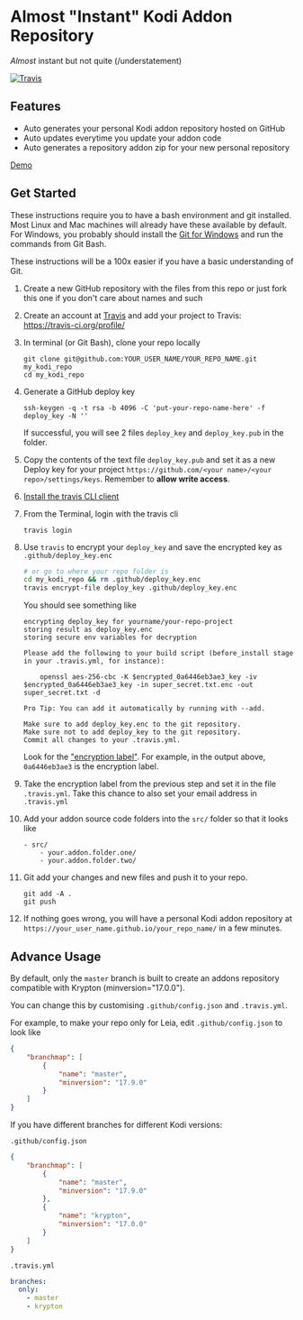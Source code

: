 # Almost "Instant" Kodi Addon Repository

_Almost_ instant but not quite (/understatement)

[![Travis](https://img.shields.io/travis/tbrek/tbrek-kodi-repo.svg?style=flat-square)](https://travis-ci.org/tbrek/tbrek-kodi-repo/)

## Features
- Auto generates your personal Kodi addon repository hosted on GitHub
- Auto updates everytime you update your addon code
- Auto generates a repository addon zip for your new personal repository

[Demo](https://tbrek.github.io/tbrek-kodi-repo/)

## Get Started

These instructions require you to have a bash environment and git installed. Most Linux and Mac machines will already have these available by default. For Windows, you probably should install the [Git for Windows](https://github.com/git-for-windows/git/releases) and run the commands from Git Bash.

These instructions will be a 100x easier if you have a basic understanding of Git.

1. Create a new GitHub repository with the files from this repo or just fork this one if you don't care about names and such

1. Create an account at [Travis](https://travis-ci.org) and add your project to Travis: https://travis-ci.org/profile/

1. In terminal (or Git Bash), clone your repo locally
    ```
    git clone git@github.com:YOUR_USER_NAME/YOUR_REPO_NAME.git my_kodi_repo
    cd my_kodi_repo
    ```

1. Generate a GitHub deploy key
    ```
    ssh-keygen -q -t rsa -b 4096 -C 'put-your-repo-name-here' -f deploy_key -N ''
    ```
    If successful, you will see 2 files ``deploy_key`` and ``deploy_key.pub`` in the folder.

1. Copy the contents of the text file ``deploy_key.pub`` and set it as a new Deploy key for your project ``https://github.com/<your name>/<your repo>/settings/keys``. Remember to __allow write access__.

1. [Install the travis CLI client](https://github.com/travis-ci/travis.rb#installation)

1. From the Terminal, login with the travis cli
    ```
    travis login
    ```

1. Use ``travis`` to encrypt your ``deploy_key`` and save the encrypted key as ``.github/deploy_key.enc``
    ```bash
    # or go to where your repo folder is
    cd my_kodi_repo && rm .github/deploy_key.enc
    travis encrypt-file deploy_key .github/deploy_key.enc
    ```
    You should see something like
    ```
    encrypting deploy_key for yourname/your-repo-project
    storing result as deploy_key.enc
    storing secure env variables for decryption

    Please add the following to your build script (before_install stage in your .travis.yml, for instance):

        openssl aes-256-cbc -K $encrypted_0a6446eb3ae3_key -iv $encrypted_0a6446eb3ae3_key -in super_secret.txt.enc -out super_secret.txt -d

    Pro Tip: You can add it automatically by running with --add.

    Make sure to add deploy_key.enc to the git repository.
    Make sure not to add deploy_key to the git repository.
    Commit all changes to your .travis.yml.
    ```
    Look for the ["encryption label"](https://gist.github.com/domenic/ec8b0fc8ab45f39403dd#get-encrypted-credentials). For example, in the output above, ``0a6446eb3ae3`` is the encryption label.

1. Take the encryption label from the previous step and set it in the file ``.travis.yml``. Take this chance to also set your email address in ``.travis.yml``

1. Add your addon source code folders into the ``src/`` folder so that it looks like
    ```
    - src/
        - your.addon.folder.one/
        - your.addon.folder.two/
    ```

1. Git add your changes and new files and push it to your repo.
    ```
    git add -A .
    git push
    ```

1. If nothing goes wrong, you will have a personal Kodi addon repository at ``https://your_user_name.github.io/your_repo_name/`` in a few minutes.


## Advance Usage

By default, only the ``master`` branch is built to create an addons repository compatible with Krypton (minversion="17.0.0").

You can change this by customising ``.github/config.json`` and ``.travis.yml``.

For example, to make your repo only for Leia, edit ``.github/config.json`` to look like
```json
{
    "branchmap": [
        {
            "name": "master",
            "minversion": "17.9.0"
        }
    ]
}
```

If you have different branches for different Kodi versions:

``.github/config.json``
```json
{
    "branchmap": [
        {
            "name": "master",
            "minversion": "17.9.0"
        },
        {
            "name": "krypton",
            "minversion": "17.0.0"
        }
    ]
}
```

``.travis.yml``
```yml
branches:
  only:
    - master
    - krypton
```

